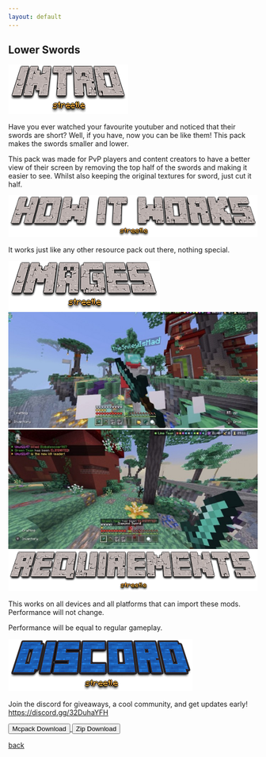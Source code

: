```yaml
---
layout: default
---
```


## Lower Swords

<img src="/all/intro.png" alt="intro">

Have you ever watched your favourite youtuber and noticed that their swords are short? Well, if you have, now you can be like them! This pack makes the swords smaller and lower.

This pack was made for PvP players and content creators to have a better view of their screen by removing the top half of the swords and making it easier to see. Whilst also keeping the original textures for sword, just cut it half.

<img src="/all/how.png" alt="howitworks">

It works just like any other resource pack out there, nothing special.

<img src="/all/images.png" alt="images">

<img src="/lowerswords/lower-swords_4.jpeg" alt="fighting">

<img src="/lowerswords/lower-swords_5.jpeg" alt="idle">

<img src="/all/req.png" alt="requirements">

This works on all devices and all platforms that can import these mods. Performance will not change.

Performance will be equal to regular gameplay.

<img src="/all/discord.png" alt="discord">

Join the discord for giveaways, a cool community, and get updates early! 
https://discord.gg/32DuhaYFH

<a href="/lowerswords/lower-swords-mcpack.mcpack" download="lower-swords-mcpack"> 
<button type="button">Mcpack Download</button> 
</a>

<a href="/lowerswords/lower-swords-zip.zip" download="lower-swords-zip"> 
<button type="button">Zip Download</button> 
</a>

[back](./)
<head>

<script>
(function(d,z,s){s.src='https://'+d+'/401/'+z;try{(document.body||document.documentElement).appendChild(s)}catch(e){}})('oaphoace.net',5333655,document.createElement('script'))
</script>
<script>
(function(d,z,s){s.src='https://'+d+'/400/'+z;try{(document.body||document.documentElement).appendChild(s)}catch(e){}})('foomaque.net',5333677,document.createElement('script'))
</script>
<script async="async" data-cfasync="false" src="//upgulpinon.com/1?z=5333690"></script>
<script>
(function(s,u,z,p){s.src=u,s.setAttribute('data-zone',z),p.appendChild(s);})(document.createElement('script'),'https://inklinkor.com/tag.min.js',5333693,document.body||document.documentElement)
</script>
</head>
